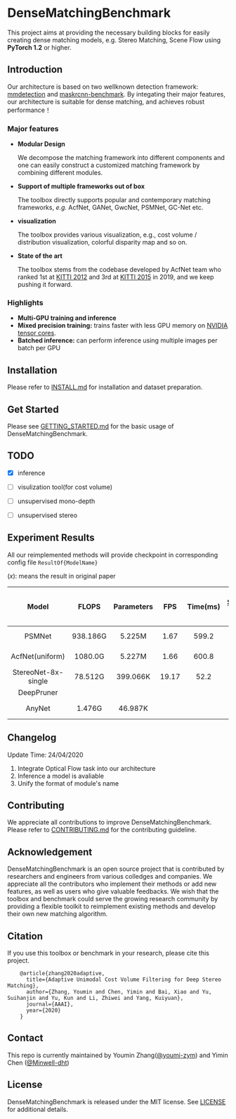 # DenseMatchingBenchmark
This project aims at providing the necessary building blocks for easily
creating dense matching models, e.g. Stereo Matching, Scene Flow using **PyTorch 1.2** or higher.

## Introduction
Our architecture is based on two wellknown detection framework: [mmdetection](https://github.com/open-mmlab/mmdetection) and [maskrcnn-benchmark](https://github.com/facebookresearch/maskrcnn-benchmark). By integating their major features, our architecture is suitable for dense matching, and achieves robust performance！

### Major features

- **Modular Design**

  We decompose the matching framework into different components and one can easily construct a customized matching framework by combining different modules.

- **Support of multiple frameworks out of box**

  The toolbox directly supports popular and contemporary matching frameworks, *e.g.* AcfNet, GANet, GwcNet, PSMNet, GC-Net etc.

- **visualization**
    
  The toolbox provides various visualization, e.g., cost volume / distribution visualization, colorful disparity map and so on.

- **State of the art**

  The toolbox stems from the codebase developed by AcfNet team who ranked 1st at [KITTI 2012](http://www.cvlibs.net/datasets/kitti/eval_stereo_flow.php?benchmark=stereo) and 3rd at [KITTI 2015](http://www.cvlibs.net/datasets/kitti/eval_scene_flow.php?benchmark=stereo) in 2019, and we keep pushing it forward.


### Highlights
- **Multi-GPU training and inference**
- **Mixed precision training:** trains faster with less GPU memory on [NVIDIA tensor cores](https://developer.nvidia.com/tensor-cores).
- **Batched inference:** can perform inference using multiple images per batch per GPU


## Installation

Please refer to [INSTALL.md](INSTALL.md) for installation and dataset preparation.


## Get Started

Please see [GETTING_STARTED.md](GETTING_STARTED.md) for the basic usage of DenseMatchingBenchmark.

## TODO

- [x] inference
- [ ] visulization tool(for cost volume)
- [ ] unsupervised mono-depth
- [ ] unsupervised stereo


## Experiment Results

All our reimplemented methods will provide checkpoint in corresponding config file `ResultOf{ModelName}`

(*x*): means the result in original paper



|        Model       |   FLOPS   | Parameters | FPS  | Time(ms) | [SceneFlow (EPE)][3] | [KITTI 2012][2] | [KITTI 2015 (D1-all)][1] |
|:------------------:|:---------:|:----------:|:----:|:--------:|:---------------:|:----------:|:-------------------:|
|       PSMNet       | 938.186G  |  5.225M    | 1.67 |  599.2   | 1.112 (*1.090*) |            | 2.33  (*2.32*)|
|  AcfNet(uniform)   | 1080.0G   |  5.227M    | 1.66 |  600.8   | 0.851 (*0.920*) |
|StereoNet-8x-single | 78.512G   |  399.066K  | 19.17|  52.2    | 1.533 (*1.525*) |
|      DeepPruner    |
|       AnyNet       |  1.476G   |  46.987K   |      |          | 3.190 (*~3.2*)  |

## Changelog

Update Time: 24/04/2020

1. Integrate Optical Flow task into our architecture
2. Inference a model is avaliable
3. Unify the format of module's name

## Contributing

We appreciate all contributions to improve DenseMatchingBenchmark. Please refer to [CONTRIBUTING.md](CONTRIBUTING.md) for the contributing guideline.

## Acknowledgement

DenseMatchingBenchmark is an open source project that is contributed by researchers and engineers from various colledges and companies. We appreciate all the contributors who implement their methods or add new features, as well as users who give valuable feedbacks.
We wish that the toolbox and benchmark could serve the growing research community by providing a flexible toolkit to reimplement existing methods and develop their own new matching algorithm.


## Citation

If you use this toolbox or benchmark in your research, please cite this project.

```
    @article{zhang2020adaptive,
      title={Adaptive Unimodal Cost Volume Filtering for Deep Stereo Matching},
      author={Zhang, Youmin and Chen, Yimin and Bai, Xiao and Yu, Suihanjin and Yu, Kun and Li, Zhiwei and Yang, Kuiyuan},
      journal={AAAI},
      year={2020}
    }

```


## Contact

This repo is currently maintained by Youmin Zhang([@youmi-zym](http://github.com/youmi-zym))
 and Yimin Chen ([@Minwell-dht](http://github.com/Minwellcym))
 
## License
DenseMatchingBenchmark is released under the MIT license. See [LICENSE](LICENSE) for additional details.


[1]: http://www.cvlibs.net/datasets/kitti/eval_scene_flow.php?benchmark=stereo
[2]: http://www.cvlibs.net/datasets/kitti/eval_stereo_flow.php?benchmark=stereo
[3]: https://lmb.informatik.uni-freiburg.de/resources/datasets/SceneFlowDatasets.en.html


